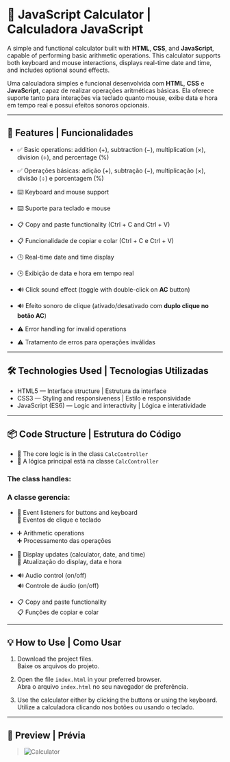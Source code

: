 # 🧮 JavaScript Calculator | Calculadora JavaScript

A simple and functional calculator built with **HTML**, **CSS**, and **JavaScript**, capable of performing basic arithmetic operations. This calculator supports both keyboard and mouse interactions, displays real-time date and time, and includes optional sound effects.

Uma calculadora simples e funcional desenvolvida com **HTML**, **CSS** e **JavaScript**, capaz de realizar operações aritméticas básicas. Ela oferece suporte tanto para interações via teclado quanto mouse, exibe data e hora em tempo real e possui efeitos sonoros opcionais.

---

## 🚀 Features | Funcionalidades

- ✅ Basic operations: addition (+), subtraction (−), multiplication (×), division (÷), and percentage (%)
- ✅ Operações básicas: adição (+), subtração (−), multiplicação (×), divisão (÷) e porcentagem (%)

- ⌨️ Keyboard and mouse support  
- ⌨️ Suporte para teclado e mouse

- 📋 Copy and paste functionality (Ctrl + C and Ctrl + V)  
- 📋 Funcionalidade de copiar e colar (Ctrl + C e Ctrl + V)

- 🕒 Real-time date and time display  
- 🕒 Exibição de data e hora em tempo real

- 🔊 Click sound effect (toggle with double-click on **AC** button)  
- 🔊 Efeito sonoro de clique (ativado/desativado com **duplo clique no botão AC**)

- ⚠️ Error handling for invalid operations  
- ⚠️ Tratamento de erros para operações inválidas

---

## 🛠️ Technologies Used | Tecnologias Utilizadas

- HTML5 — Interface structure | Estrutura da interface
- CSS3 — Styling and responsiveness | Estilo e responsividade
- JavaScript (ES6) — Logic and interactivity | Lógica e interatividade

---

## 📦 Code Structure | Estrutura do Código

- 🔸 The core logic is in the class `CalcController`  
- 🔸 A lógica principal está na classe `CalcController`

### The class handles:  
### A classe gerencia:

- 🎯 Event listeners for buttons and keyboard  
  🎯 Eventos de clique e teclado

- ➕ Arithmetic operations  
  ➕ Processamento das operações

- 📲 Display updates (calculator, date, and time)  
  📲 Atualização do display, data e hora

- 🔊 Audio control (on/off)  
  🔊 Controle de áudio (on/off)

- 📋 Copy and paste functionality  
  📋 Funções de copiar e colar

---

## 💡 How to Use | Como Usar

1. Download the project files.  
   Baixe os arquivos do projeto.

2. Open the file `index.html` in your preferred browser.  
   Abra o arquivo `index.html` no seu navegador de preferência.

3. Use the calculator either by clicking the buttons or using the keyboard.  
   Utilize a calculadora clicando nos botões ou usando o teclado.

---

## 📸 Preview | Prévia

> ![Calculator](https://github.com/user-attachments/assets/8d1374c2-7c0a-4dd0-a17e-a9eb9eb42832)
